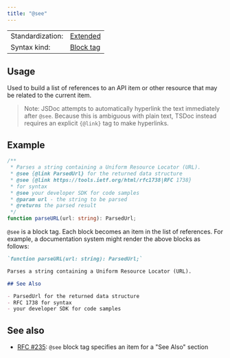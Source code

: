 ```yaml
---
title: "@see"
---
```


<!-- prettier-ignore-start -->
|    |    |
| -- | -- |
| Standardization: | [Extended](https://tsdoc.org/pages/spec/standardization_groups/) |
| Syntax kind: | [Block tag](https://tsdoc.org/pages/spec/tag_kinds/) |
<!-- prettier-ignore-end -->

## Usage

Used to build a list of references to an API item or other resource that may be related to the
current item.

> Note: JSDoc attempts to automatically hyperlink the text immediately after `@see`. Because this is ambiguous
> with plain text, TSDoc instead requires an explicit `{@link}` tag to make hyperlinks.

## Example

```ts
/**
 * Parses a string containing a Uniform Resource Locator (URL).
 * @see {@link ParsedUrl} for the returned data structure
 * @see {@link https://tools.ietf.org/html/rfc1738|RFC 1738}
 * for syntax
 * @see your developer SDK for code samples
 * @param url - the string to be parsed
 * @returns the parsed result
 */
function parseURL(url: string): ParsedUrl;
```

`@see` is a block tag. Each block becomes an item in the list of references. For example, a documentation
system might render the above blocks as follows:

```markdown
`function parseURL(url: string): ParsedUrl;`

Parses a string containing a Uniform Resource Locator (URL).

## See Also

- ParsedUrl for the returned data structure
- RFC 1738 for syntax
- your developer SDK for code samples
```

## See also

- [RFC #235](https://github.com/microsoft/tsdoc/issues/235):
  `@see` block tag specifies an item for a "See Also" section
